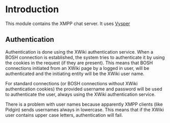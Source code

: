 Introduction
============

This module contains the XMPP chat server. It uses [Vysper](http://mina.apache.org/vysper/)

Authentication
--------------

Authentication is done using the XWiki authentication service. When a BOSH connection is established, the system tries to authenticate it by using the cookies in the request (if they are present). This means that BOSH connections initiated from an XWiki page by a logged in user, will be authenticated and the initiating entity will be the XWiki user name.

For standard connections (or BOSH connections without XWiki authentication cookies) the provided username and password will be used to authenticate the user, always using the XWiki authentication service.

There is a problem with user names because apparently XMPP clients (like Pidgin) sends usernames always in lowercase. This means that if the XWiki user contains upper case letters, authentication will fail.
